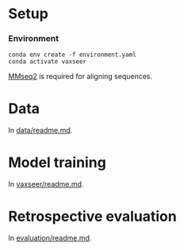 # Setup

### Environment

```
conda env create -f environment.yaml
conda activate vaxseer
```

[MMseq2](https://github.com/soedinglab/MMseqs2) is required for aligning sequences.


# Data

In [data/readme.md](data/readme.md).

# Model training

In [vaxseer/readme.md](vaxseer/readme.md).

# Retrospective evaluation

In [evaluation/readme.md](evaluation/readme.md).